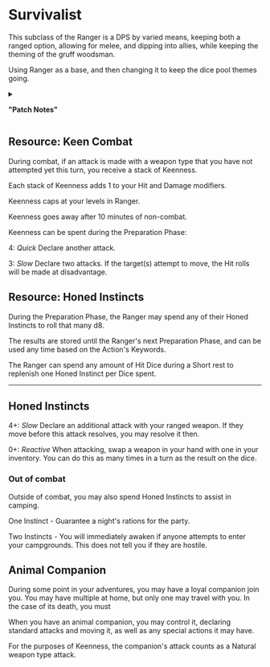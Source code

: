 # Survivalist

This subclass of the Ranger is a DPS by varied means, keeping both a ranged option, allowing for melee, and dipping into allies, while keeping the theming of the gruff woodsman.

Using Ranger as a base, and then changing it to keep the dice pool themes going.

<details> 
<ul>
<li>
Change: Martial Versatility (lvl 4,8,12,16,20). Instead, add one option from the styles listed. 
</li>
<li>
add: Honed Instincts (lvl 1)
</li> 
<li>
add: Honed Instinct Dice (lvl 1, 5, 9, 13, 17, 20): 1-6; respectively.
</li>
</ul>

<summary>

<b>"Patch Notes"</b>

</summary>
</details>

## Resource: Keen Combat

During combat, if an attack is made with a weapon type that you have not attempted yet this turn, you receive a stack of Keenness.

Each stack of Keenness adds 1 to your Hit and Damage modifiers.

Keenness caps at your levels in Ranger.

Keenness goes away after 10 minutes of non-combat.

Keenness can be spent during the Preparation Phase:

4: _Quick_ Declare another attack.

3: _Slow_ Declare two attacks. If the target(s) attempt to move, the Hit rolls will be made at disadvantage.


## Resource: Honed Instincts

During the Preparation Phase, the Ranger may spend any of their Honed Instincts to roll that many d8.

The results are stored until the Ranger's next Preparation Phase, and can be used any time based on the Action's Keywords. 

The Ranger can spend any amount of Hit Dice during a Short rest to replenish one Honed Instinct per Dice spent.

***

## Honed Instincts

4+: _Slow_ Declare an additional attack with your ranged weapon. If they move before this attack resolves, you may resolve it then.

0+: _Reactive_ When attacking, swap a weapon in your hand with one in your inventory. You can do this as many times in a turn as the result on the dice.

### Out of combat

Outside of combat, you may also spend Honed Instincts to assist in camping.

One Instinct - Guarantee a night's rations for the party.

Two Instincts - You will immediately awaken if anyone attempts to enter your campgrounds. This does not tell you if they are hostile.

## Animal Companion

During some point in your adventures, you may have a loyal companion join you. You may have multiple at home, but only one may travel with you. In the case of its death, you must

When you have an animal companion, you may control it, declaring standard attacks and moving it, as well as any special actions it may have.

For the purposes of Keenness, the companion's attack counts as a Natural weapon type attack. 